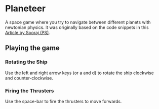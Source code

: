 # Planeteer
A space game where you try to navigate between different planets with newtonian physics. It was originally based on the code snippets in this [Article by Sooraj (PS)](https://dev.to/soorajsnblaze333/space-physics-m9d).

## Playing the game
### Rotating the Ship
Use the left and right arrow keys (or a and d) to rotate the ship clockwise and counter-clockwise. 

### Firing the Thrusters
Use the space-bar to fire the thrusters to move forwards. 
